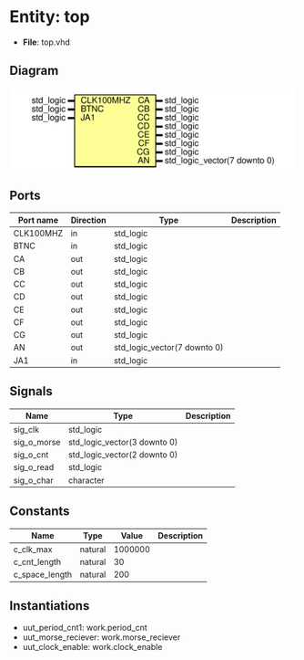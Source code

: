 # Entity: top 

- **File**: top.vhd
## Diagram

![Diagram](top.svg "Diagram")
## Ports

| Port name | Direction | Type                         | Description |
| --------- | --------- | ---------------------------- | ----------- |
| CLK100MHZ | in        | std_logic                    |             |
| BTNC      | in        | std_logic                    |             |
| CA        | out       | std_logic                    |             |
| CB        | out       | std_logic                    |             |
| CC        | out       | std_logic                    |             |
| CD        | out       | std_logic                    |             |
| CE        | out       | std_logic                    |             |
| CF        | out       | std_logic                    |             |
| CG        | out       | std_logic                    |             |
| AN        | out       | std_logic_vector(7 downto 0) |             |
| JA1       | in        | std_logic                    |             |
## Signals

| Name        | Type                         | Description |
| ----------- | ---------------------------- | ----------- |
| sig_clk     | std_logic                    |             |
| sig_o_morse | std_logic_vector(3 downto 0) |             |
| sig_o_cnt   | std_logic_vector(2 downto 0) |             |
| sig_o_read  | std_logic                    |             |
| sig_o_char  | character                    |             |
## Constants

| Name           | Type    | Value   | Description |
| -------------- | ------- | ------- | ----------- |
| c_clk_max      | natural | 1000000 |             |
| c_cnt_length   | natural | 30      |             |
| c_space_length | natural | 200     |             |
## Instantiations

- uut_period_cnt1: work.period_cnt
- uut_morse_reciever: work.morse_reciever
- uut_clock_enable: work.clock_enable
